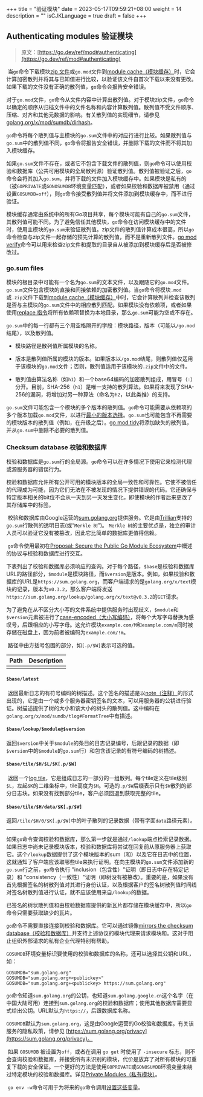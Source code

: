 +++
title = "验证模块"
date = 2023-05-17T09:59:21+08:00
weight = 14
description = ""
isCJKLanguage = true
draft = false
+++
## Authenticating modules 验证模块

> 原文：[https://go.dev/ref/mod#authenticating](https://go.dev/ref/mod#authenticating)

​	当`go`命令下载模块[zip 文件](../ModuleZipFiles)或`go.mod`文件到[module cache（模块缓存）](../ModuleCache)时，它会计算加密散列并将其与已知值进行比较，以验证该文件自首次下载以来没有更改。如果下载的文件没有正确的散列值，`go`命令会报告安全错误。

​	对于`go.mod`文件，`go`命令从文件内容中计算出散列值。对于模块zip文件，`go`命令以确定的顺序从归档文件中的文件名称和内容计算散列值。散列值不受文件顺序、压缩、对齐和其他元数据的影响。有关散列值的实现细节，请参见 [golang.org/x/mod/sumdb/dirhash](https://pkg.go.dev/golang.org/x/mod/sumdb/dirhash?tab=doc)。

​	`go`命令将每个散列值与主模块的`go.sum`文件中的对应行进行比较。如果散列值与`go.sum`中的散列值不同，`go`命令将报告安全错误，并删除下载的文件而不将其加入模块缓存。

​	如果`go.sum`文件不存在，或者它不包含下载文件的散列值，则`go`命令可以使用校验和数据库（公共可用模块的全局散列源）验证散列值。散列值被验证之后，`go`命令会将其加入`go.sum`，并将下载的文件加入模块缓存中。如果模块是私有的（被`GOPRIVATE`或`GONOSUMDB`环境变量匹配），或者如果校验和数据库被禁用（通过设置`GOSUMDB=off`），则`go`命令接受散列值并将文件添加到模块缓存中，而不进行验证。

​	模块缓存通常由系统中的所有Go项目共享，每个模块可能有自己的`go.sum`文件，其散列值可能不同。为了避免信任其他模块，`go`命令在访问模块缓存中的文件时，使用主模块的`go.sum`来验证散列值。zip文件的散列值计算成本很高，所以`go`命令检查与zip文件一起存储的预先计算的散列值，而不是重新散列文件。[go mod verify](../gomodFiles#go-mod-verify)命令可以用来检查zip文件和提取的目录自从被添加到模块缓存后是否被修改过。

### go.sum files

​	模块的根目录中可能有一个名为`go.sum`的文本文件，以及跟随它的`go.mod`文件。`go.sum`文件包含模块的直接和间接依赖的加密散列值。当`go`命令将模块`.mod`或`.zip`文件下载到[module cache（模块缓存）](../ModuleCache)中时，它会计算散列并检查该散列是否与主模块的`go.sum`文件中的相应散列匹配。如果模块没有依赖项，或者如果使用[replace 指令](../gomodFiles#replace-directive)将所有依赖项替换为本地目录，那么`go.sum`可能为空或不存在。

​	`go.sum`中的每一行都有三个用空格隔开的字段：模块路径，版本（可能以`/go.mod`结尾），以及散列值。

- 模块路径是散列值所属模块的名称。

- 版本是散列值所属的模块的版本。如果版本以`/go.mod`结尾，则散列值仅适用于该模块的`go.mod`文件；否则，散列值适用于该模块的`.zip`文件中的文件。

- 散列值由算法名称（如`h1`）和一个base64编码的加密散列组成，用冒号（`:`）分开。目前，SHA-256（`h1`）是唯一支持的散列算法。如果将来发现了SHA-256的漏洞，将增加对另一种算法（命名为`h2`，以此类推）的支持。

  

​	`go.sum`文件可能包含一个模块的多个版本的散列值。`go`命令可能需要从依赖项的多个版本加载`go.mod`文件，以进行[最小的版本选择](../MVS)。`go.sum`也可能包含不再需要的模块版本的散列值（例如，在升级之后）。[go mod tidy](../gomodFiles#go-mod-tidy)将添加缺失的散列值，并从`go.sum`中删除不必要的散列值。

### Checksum database 校验和数据库

​	校验和数据库是`go.sum`行的全局源。`go`命令可以在许多情况下使用它来检测代理或源服务器的错误行为。

​	校验和数据库允许所有公开可用的模块版本的全局一致性和可靠性。它使不被信任的代理成为可能，因为它们无法在不被发现的情况下提供错误的代码。它还确保与特定版本相关的bit位不会从一天到另一天发生变化，即使模块的作者后来更改了其存储库中的标签。

​	校验和数据库由Google运营的[sum.golang.org](https://sum.golang.org/)提供服务。它是由[Trillian](https://github.com/google/trillian)支持的`go.sum`行散列的透明日志(或“`Merkle 树`”)。  `Merkle 树`的主要优点是，独立的审计人员可以验证它没有被篡改，因此它比简单的数据库更值得信赖。

​	`go`命令使用最初在[Proposal: Secure the Public Go Module Ecosystem](https://go.googlesource.com/proposal/+/master/design/25530-sumdb.md#checksum-database)中概述的协议与校验和数据库进行交互。

​	下表列出了校验和数据库必须响应的查询。对于每个路径，`$base`是校验和数据库URL的路径部分，`$module`是模块路径，而`$version`是版本。例如，如果校验和数据库的URL是`https://sum.golang.org`，而客户端请求的是`golang.org/x/text`模块的记录，版本为`v0.3.2`，那么客户端将发送`https://sum.golang.org/lookup/golang.org/x/text@v0.3.2`的`GET`请求。

​	为了避免在从不区分大小写的文件系统中提供服务时出现歧义，`$module`和`$version`元素被进行了[case-encoded（大小写编码）](https://pkg.go.dev/golang.org/x/mod/module#EscapePath)，将每个大写字母替换为感叹号，后跟相应的小写字母。这允许模块`example.com/M`和`example.com/m`同时被存储在磁盘上，因为前者被编码为`example.com/!m`。

​	路径中由方括号包围的部分，如`[.p/$W]`表示可选的值。

| Path | Description |
| ---- | ----------- |
|      |             |

#### `$base/latest`

​	返回最新日志的有符号编码的树描述。这个签名的描述是以[note（注释）](https://pkg.go.dev/golang.org/x/mod/sumdb/note)的形式出现的，它是由一个或多个服务器密钥签名的文本，可以用服务器的公钥进行验证。树描述提供了树的大小和该大小的树头的散列值。这中编码在`golang.org/x/mod/sumdb/tlog#FormatTree`中有描述。



#### `$base/lookup/$module@$version`

​	返回`$version`中关于`$module`的条目的日志记录编号，后跟记录的数据（即`$version`中的`$module`的`go.sum`行）和包含该记录的有符号编码的树描述。



#### `$base/tile/$H/$L/$K[.p/$W]`

​	返回一个[log tile](https://research.swtch.com/tlog#serving_tiles)，它是组成日志的一部分的一组散列。每个tile定义在tile级别`$L`，左起`$K`的二维坐标中，tile高度为`$H`。可选的`.p/$W`后缀表示只有`$W`散列的部分日志块。如果没有找到部分tile，客户必须回退到获取完整的tile。



#### `$base/tile/$H/data/$K[.p/$W]`

​	返回`/tile/$H/0/$K[.p/$W]`中的叶子散列的记录数据（带有字面`data`路径元素）。

--------------------------------------------------------------------





​	如果`go`命令查询校验和数据库，那么第一步就是通过`/lookup`端点检索记录数据。如果日志中尚未记录模块版本，校验和数据库将尝试在回复前从原服务器上获取它。这个`/lookup`数据提供了这个模块版本的sum（和）以及它在日志中的位置，这就通知了客户端应该取哪些tile来执行证明。在向主模块的`go.sum`文件添加新的`go.sum`行之前，`go`命令执行 "inclusion（包含性）"证明（即日志中存在特定记录）和 "consistency（一致性）"证明（即树没有被篡改）。重要的是，如果没有首先根据签名的树散列值对其进行身份认证，以及根据客户的签名树散列值时间线对签名树散列值进行认证，就不应该使用来自`/lookup`的数据。

​	已签名的树状散列值和由校验数据库提供的新瓦片都存储在模块缓存中，所以`go`命令只需要获取缺少的瓦片。

`go`命令不需要直接连接到校验和数据库。它可以通过镜像[mirrors the checksum database（校验和数据库）](https://go.googlesource.com/proposal/+/master/design/25530-sumdb.md#proxying-a-checksum-database)并支持上述协议的模块代理来请求模块和。这对于阻止组织外部请求的私有企业代理特别有帮助。

​	`GOSUMDB`环境变量标识要使用的校验和数据库的名称，还可以选择其公钥和URL，如：

```
GOSUMDB="sum.golang.org"
GOSUMDB="sum.golang.org+<publickey>"
GOSUMDB="sum.golang.org+<publickey> https://sum.golang.org"
```

​	`go`命令知道`sum.golang.org`的公钥，也知道`sum.golang.google.cn`这个名字（在中国大陆可用）连接到`sum.golang.org`的校验和数据库；使用其他数据库需要显式给出公钥。URL默认为`https://`，后跟数据库名称。

​	`GOSUMDB`默认为`sum.golang.org`，这是由Google运营的Go校验和数据库。有关该服务的隐私政策，请参见 [https://sum.golang.org/privacy](https://sum.golang.org/privacy)。

​	如果 `GOSUMDB` 被设置为`off`，或者在调用 `go get` 时使用了 `-insecure` 标志，则不会查询校验和数据库，并接受所有未识别的模块，代价是放弃了对所有模块的可重复下载的安全保证。一个更好的方法是使用`GOPRIVATE`或`GONOSUMDB`环境变量来绕过特定模块的校验和数据库。详见[Private Modules（私有模块）](../PrivateModules)。

​	`go env -w`命令可用于为将来的`go`命令调用[设置这些变量](../../CommandDocumentation/go#print-go-environment-information)。